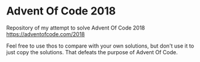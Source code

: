 # Advent Of Code 2018

Repository of my attempt to solve Advent Of Code 2018 https://adventofcode.com/2018

Feel free to use thos to compare with your own solutions, but don't use it to just copy the solutions. That defeats 
the purpose of Advent Of Code.  
